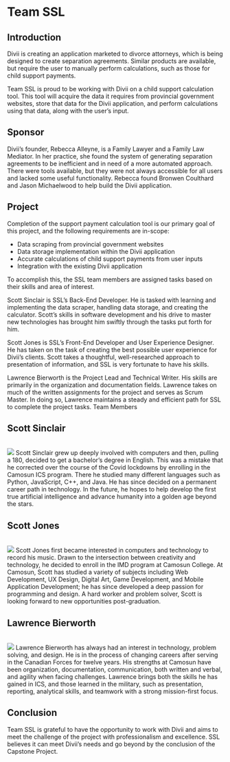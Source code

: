 # Team SSL

## Introduction

Divii is creating an application marketed to divorce attorneys, which is being designed to create separation agreements.  Similar products are available, but require the user to manually perform calculations, such as those for child support payments.

Team SSL is proud to be working with Divii on a child support calculation tool. This tool will acquire the data it requires from provincial government websites, store that data for the Divii application, and perform calculations using that data, along with the user’s input.

## Sponsor

Divii’s founder, Rebecca Alleyne, is a Family Lawyer and a Family Law Mediator.  In her practice, she found the system of generating separation agreements to be inefficient and in need of a more automated approach.  There were tools available, but they were not always accessible for all users and lacked some useful functionality.  Rebecca found Bronwen Coulthard and Jason Michaelwood to help build the Divii application.

## Project

Completion of the support payment calculation tool is our primary goal of this project, and the following requirements are in-scope:
- Data scraping from provincial government websites
- Data storage implementation within the Divii application
- Accurate calculations of child support payments from user inputs
- Integration with the existing Divii application

To accomplish this, the SSL team members are assigned tasks based on their skills and area of interest.

Scott Sinclair is SSL’s Back-End Developer.  He is tasked with learning and implementing the data scraper, handling data storage, and creating the calculator.  Scott’s skills in software development and his drive to master new technologies has brought him swiftly through the tasks put forth for him.

Scott Jones is SSL’s Front-End Developer and User Experience Designer.  He has taken on the task of creating the best possible user experience for Divii’s clients.  Scott takes a thoughtful, well-researched approach to presentation of information, and SSL is very fortunate to have his skills.

Lawrence Bierworth is the Project Lead and Technical Writer.  His skills are primarily in the organization and documentation fields.  Lawrence takes on much of the written assignments for the project and serves as Scrum Master.  In doing so, Lawrence maintains a steady and efficient path for SSL to complete the project tasks.
Team Members

<div class="block" markdown="1">
<h2>Scott Sinclair</h2>
<br>
<div class="inner-block" markdown="1">
<img src="team-bios-photos/cs/team-ssl/scoot_head.png" class="portrait-img">
Scott Sinclair grew up deeply involved with computers and then, pulling a 180, decided to get a bachelor’s degree in English.  This was a mistake that he corrected over the course of the Covid lockdowns by enrolling in the Camosun ICS program.  There he studied many different languages such as Python, JavaScript, C++, and Java.  He has since decided on a permanent career path in technology.  In the future, he hopes to help develop the first true artificial intelligence and advance humanity into a golden age beyond the stars.
<br>
</div>
</div>

<div class="block" markdown="1">
<h2>Scott Jones</h2>
<br>
<div class="inner-block" markdown="1">
<img src="team-bios-photos/cs/team-ssl/scottj-headshot.jpg" class="portrait-img">
Scott Jones first became interested in computers and technology to record his music.  Drawn to the intersection between creativity and technology, he decided to enroll in the IMD program at Camosun College.  At Camosun, Scott has studied a variety of subjects including Web Development, UX Design, Digital Art, Game Development, and Mobile Application Development; he has since developed a deep passion for programming and design.  A hard worker and problem solver, Scott is looking forward to new opportunities post-graduation.
<br>
</div>
</div>

<div class="block" markdown="1">
<h2>Lawrence Bierworth</h2>
<br>
<div class="inner-block" markdown="1">
<img src="team-bios-photos/cs/team-ssl/lawrence.jpg" class="portrait-img">
Lawrence Bierworth has always had an interest in technology, problem solving, and design.  He is in the process of changing careers after serving in the Canadian Forces for twelve years.  His strengths at Camosun have been organization, documentation, communication, both written and verbal, and agility when facing challenges.  Lawrence brings both the skills he has gained in ICS, and those learned in the military, such as presentation, reporting, analytical skills, and teamwork with a strong mission-first focus.
<br>
</div>
</div>

## Conclusion
Team SSL is grateful to have the opportunity to work with Divii and aims to meet the challenge of the project with professionalism and excellence.  SSL believes it can meet Divii’s needs and go beyond by the conclusion of the Capstone Project.


